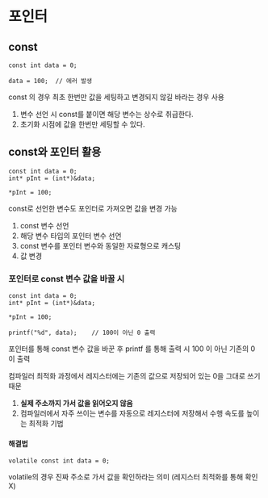 # 포인터
## const
```
const int data = 0;

data = 100;  // 에러 발생
```
const 의 경우 최초 한번만 값을 세팅하고 변경되지 않길 바라는 경우 사용
1. 변수 선언 시 const를 붙이면 해당 변수는 상수로 취급한다.
2. 초기화 시점에 값을 한번만 세팅할 수 있다.

## const와 포인터 활용
```
const int data = 0;
int* pInt = (int*)&data;

*pInt = 100;
```
const로 선언한 변수도 포인터로 가져오면 값을 변경 가능
1. const 변수 선언
2. 해당 변수 타입의 포인터 변수 선언
3. const 변수를 포인터 변수와 동일한 자료형으로 캐스팅
4. 값 변경

### 포인터로 const 변수 값을 바꿀 시
```
const int data = 0;
int* pInt = (int*)&data;

*pInt = 100;

printf("%d", data);    // 100이 아닌 0 출력
```
포인터를 통해 const 변수 값을 바꾼 후 printf 를 통해 출력 시 100 이 아닌 기존의 0 이 출력

컴파일러 최적화 과정에서 레지스터에는 기존의 값으로 저장되어 있는 0을 그대로 쓰기 때문 
1. **실제 주소까지 가서 값을 읽어오지 않음**
2.  컴파일러에서 자주 쓰이는 변수를 자동으로 레지스터에 저장해서 수행 속도를 높이는 최적화 기법

#### 해결법
```
volatile const int data = 0;
```
volatile의 경우 진짜 주소로 가서 값을 확인하라는 의미 (레지스터 최적화를 통해 확인 X)
